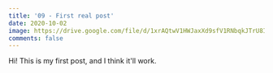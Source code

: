 ```yaml
---
title: '09 - First real post'
date: 2020-10-02
image: https://drive.google.com/file/d/1xrAQtwV1HWJaxXd9sfV1RNbqkJTrU8Iy/preview
comments: false
---
```

Hi!  This is my first post, and I think it'll work.
